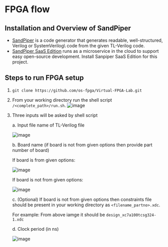 # FPGA flow 

## Installation and Overview of SandPiper

* [SandPiper](https://www.redwoodeda.com/products) is a code generator that generates readable, well-structured, Verilog or SystemVerilog\ code from the given TL-Verilog code.
* [SandPiper SaaS Edition](https://pypi.org/project/sandpiper-saas/) runs as a microservice in the cloud to support easy open-source development. Install Sanpiper SaaS Edition for this project.

## Steps to run FPGA setup

1. `git clone https://github.com/os-fpga/Virtual-FPGA-Lab.git`
2.  From your working directory run the shell script `/<complete_path>/run.sh`.
      ![image](https://user-images.githubusercontent.com/64545984/130664456-5d59afb5-aeb0-47bd-bdd7-83820f687a47.png)

  
3.  Three inputs will be asked by shell script

    a. Input file name of TL-Verilog file
 
       ![image](https://user-images.githubusercontent.com/64545984/130664463-61eba65b-8c0b-4857-a678-226c5dcb042e.png)

    b. Board name (if board is not from given options then provide part number of board)
    
      If board is from given options:
    
       ![image](https://user-images.githubusercontent.com/64545984/130664477-e031938b-1b79-4315-b2b5-59c873640426.png)
       
      If board is not from given options:
     
       ![image](https://user-images.githubusercontent.com/64545984/130664484-bf7d2dab-aa31-4d60-87b9-46dee69eaf8e.png)

          
    c. (Optional) If board is not from given options then constraints file should be present in your working directory as `<filename_partno>.xdc`.

       For example: From above iamge it should be `design_xc7a100tcsg324-1.xdc`
    
    d. Clock period (in ns)
      
       ![image](https://user-images.githubusercontent.com/64545984/130664493-a20d0d64-a5b2-4a70-9b05-50b559c1484b.png)

